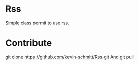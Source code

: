 # Rss
Simple class permit to use rss.  

# Contribute
git clone https://github.com/kevin-schmitt/Rss.git
And git pull
